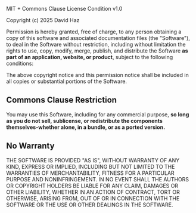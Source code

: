 MIT + Commons Clause License Condition v1.0

Copyright (c) 2025 David Haz

Permission is hereby granted, free of charge, to any person obtaining a copy
of this software and associated documentation files (the "Software"), to deal
in the Software without restriction, including without limitation the rights
to use, copy, modify, merge, publish, and distribute the Software **as part of an application, website, or product**, subject to the following conditions:

The above copyright notice and this permission notice shall be included in all
copies or substantial portions of the Software.

## Commons Clause Restriction

You may use this Software, including for any commercial purpose, **so long as you do not sell, sublicense, or redistribute the components themselves-whether alone, in a bundle, or as a ported version.**

## No Warranty

THE SOFTWARE IS PROVIDED "AS IS", WITHOUT WARRANTY OF ANY KIND, EXPRESS OR
IMPLIED, INCLUDING BUT NOT LIMITED TO THE WARRANTIES OF MERCHANTABILITY,
FITNESS FOR A PARTICULAR PURPOSE AND NONINFRINGEMENT. IN NO EVENT SHALL THE
AUTHORS OR COPYRIGHT HOLDERS BE LIABLE FOR ANY CLAIM, DAMAGES OR OTHER
LIABILITY, WHETHER IN AN ACTION OF CONTRACT, TORT OR OTHERWISE, ARISING FROM,
OUT OF OR IN CONNECTION WITH THE SOFTWARE OR THE USE OR OTHER DEALINGS IN THE
SOFTWARE.

